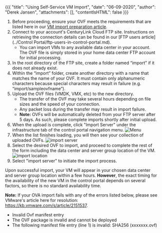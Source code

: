 {{{
  "title": "Using Self-Service VM Import",
  "date": "06-09-2020",
  "author": "Derek Jansen",
  "attachments": [],
  "contentIsHTML": false
}}}

1. Before proceeding, ensure your OVF meets the requirements that are listed here in our [VM import preparation article](../Servers/vm-import-preparation.md).
2. Connect to your account's CenturyLink Cloud FTP site. Instructions on retrieving the connection details can be found in our [FTP users article](../Control Portal/ftp-users-in-control-portal.md).
    - You can import VMs to any available data center in your account. The OVF file is simply stored in your home data center FTP account for initial processing.
3. In the root directory of the FTP site, create a folder named “import” if it does not already exist.
4. Within the “import” folder, create another directory with a name that matches the name of your OVF. It must contain only alphanumeric characters because special characters may result in failure (e.g. “import/sampleovfname”).
5. Upload the OVF files (VMDK, VMX, etc) to the new directory.
    - The transfer of the OVF may take several hours depending on file sizes and the speed of your connection.
    - Any packet loss during the transfer may result in import failure.
    - **Note:** OVFs will be automatically deleted from your FTP server after 5 days. As such, please complete imports shortly after initial upload.
6. When the upload is complete, click "Import Server" under the infrastructure tab of the control portal navigation menu.
  ![Menu](../images/portal/portal-import-server.png)
7. When the list finishes loading, you will then see your collection of uploaded OVFs.
  ![import server](https://t3n.zendesk.com/attachments/token/uvYOmyt2Jd2E3ASHrSvrtwUpG/?name=VM_Import.png)
8. Select the desired OVF to import, and proceed to complete the rest of the form including the data center and server group location of the VM.
  ![import location](https://t3n.zendesk.com/attachments/token/HfKE7C1T1I2uTYwjLYeNO3GWJ/?name=Screen+Shot+2015-02-04+at+7.43.53+AM.png)
9. Select "import server" to initiate the import process.

Upon successful import, your VM will appear in your chosen data center and server group location within a few hours. **However**, the exact timing for the availability of the new VM in the control portal depends on several factors, so there is no standard availability time.

**Note:** If your OVA import fails with any of the errors listed below, please see VMware's article here for resolution: https://kb.vmware.com/s/article/2151537.

- Invalid Ovf manifest entry
- The OVF package is invalid and cannot be deployed
- The following manifest file entry (line 1) is invalid: SHA256 (xxxxxxx.ovf)
